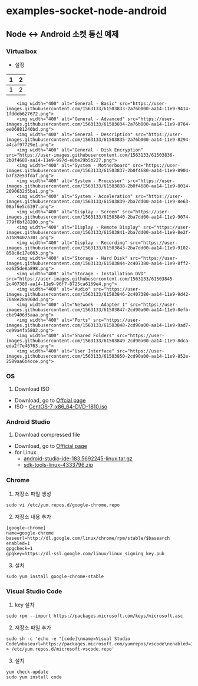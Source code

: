# examples-socket-node-android

## Node ↔ Android 소켓 통신 예제

### Virtualbox
  * 설정

| 1 | 2 |
| --- | --- |
| 1 | 2 |

        <img width="400" alt="General - Basic" src="https://user-images.githubusercontent.com/1563133/61503833-2a76b000-aa14-11e9-9414-1fddeb627672.png">
        <img width="400" alt="General - Advanced" src="https://user-images.githubusercontent.com/1563133/61503834-2a76b000-aa14-11e9-8764-ee06881240bd.png">
        <img width="400" alt="General - Description" src="https://user-images.githubusercontent.com/1563133/61503835-2a76b000-aa14-11e9-8294-a4caf97729e1.png">
        <img width="400" alt="General - Disk Encryption" src="https://user-images.githubusercontent.com/1563133/61503836-2b0f4680-aa14-11e9-997d-e8be29b5b227.png">
        <img width="400" alt="System - Motherboard" src="https://user-images.githubusercontent.com/1563133/61503837-2b0f4680-aa14-11e9-8904-b7f32e53fdaf.png">
        <img width="400" alt="System - Processor" src="https://user-images.githubusercontent.com/1563133/61503838-2b0f4680-aa14-11e9-8014-2090632d5ba1.png">
        <img width="400" alt="System - Acceleration" src="https://user-images.githubusercontent.com/1563133/61503839-2ba7dd00-aa14-11e9-8e63-08af6e5c6397.png">
        <img width="400" alt="Display - Screen" src="https://user-images.githubusercontent.com/1563133/61503840-2ba7dd00-aa14-11e9-9074-779f0bf28200.png">
        <img width="400" alt="Display - Remote Display" src="https://user-images.githubusercontent.com/1563133/61503841-2ba7dd00-aa14-11e9-8e2f-a1b89402a301.png">
        <img width="400" alt="Display - Recording" src="https://user-images.githubusercontent.com/1563133/61503843-2ba7dd00-aa14-11e9-9102-858c8c17e063.png">
        <img width="400" alt="Storage - Hard Disk" src="https://user-images.githubusercontent.com/1563133/61503844-2c407380-aa14-11e9-8ff2-ea625de8a898.png">
        <img width="400" alt="Storage - Installation DVD" src="https://user-images.githubusercontent.com/1563133/61503845-2c407380-aa14-11e9-96f7-8725ca6169e4.png">
        <img width="400" alt="Audio" src="https://user-images.githubusercontent.com/1563133/61503846-2c407380-aa14-11e9-9d42-70a8e28a060d.png">
        <img width="400" alt="Network - Adapter 1" src="https://user-images.githubusercontent.com/1563133/61503847-2cd90a00-aa14-11e9-8efb-cbe9406d5aaa.png">
        <img width="400" alt="Ports" src="https://user-images.githubusercontent.com/1563133/61503848-2cd90a00-aa14-11e9-9ad7-ce99a4fa5802.png">
        <img width="400" alt="Shared Folders" src="https://user-images.githubusercontent.com/1563133/61503849-2cd90a00-aa14-11e9-8dca-eda2f7e46763.png">
        <img width="400" alt="User Interface" src="https://user-images.githubusercontent.com/1563133/61503850-2cd90a00-aa14-11e9-852e-2589aa6b4cce.png">

### OS

1. Download ISO
  * Download, go to [Offcial page](https://www.centos.org/download/)
  * ISO - [CentOS-7-x86_64-DVD-1810.iso](http://mirror.navercorp.com/centos/7.6.1810/isos/x86_64/CentOS-7-x86_64-DVD-1810.iso)

### Android Studio

1. Download compressed file
  * Download, go to [Official page]( https://developer.android.com/studio/#downloads)
  * for Linux
    - [android-studio-ide-183.5692245-linux.tar.gz](https://dl.google.com/dl/android/studio/ide-zips/3.4.2.0/android-studio-ide-183.5692245-linux.tar.gz)
    - [sdk-tools-linux-4333796.zip](https://dl.google.com/android/repository/sdk-tools-linux-4333796.zip)

### Chrome

1. 저장소 파일 생성
```
sudo vi /etc/yum.repos.d/google-chrome.repo
```

2. 저장소 내용 추가
```
[google-chrome]
name=google-chrome
baseurl=http://dl.google.com/linux/chrome/rpm/stable/$basearch
enabled=1
gpgcheck=1
gpgkey=https://dl-ssl.google.com/linux/linux_signing_key.pub
```

3. 설치
```
sudo yum install google-chrome-stable
```

### Visual Studio Code
1. key 설치
```
sudo rpm --import https://packages.microsoft.com/keys/microsoft.asc
```

2. 저장소 파일 추가
```
sudo sh -c 'echo -e "[code]\nname=Visual Studio Code\nbaseurl=https://packages.microsoft.com/yumrepos/vscode\nenabled=1\ngpgcheck=1\ngpgkey=https://packages.microsoft.com/keys/microsoft.asc" > /etc/yum.repos.d/microsoft-vscode.repo'
```

3. 설치
```
yum check-update
sudo yum install code
```
